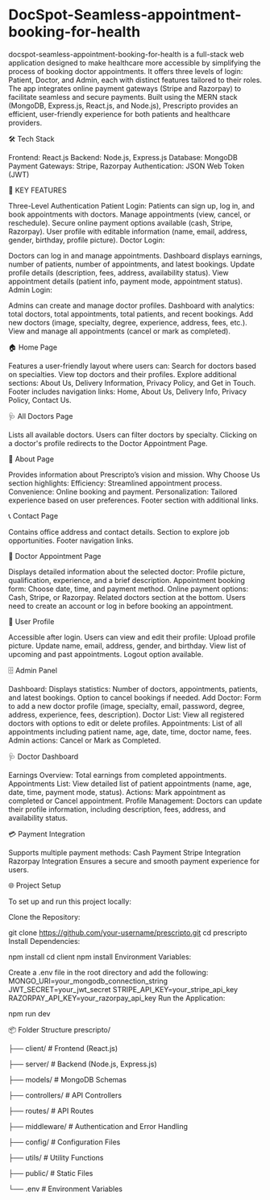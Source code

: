 # DocSpot-Seamless-appointment-booking-for-health
docspot-seamless-appointment-booking-for-health is a full-stack web application designed to make healthcare more accessible by simplifying the process of booking doctor appointments. It offers three levels of login: Patient, Doctor, and Admin, each with distinct features tailored to their roles. The app integrates online payment gateways (Stripe and Razorpay) to facilitate seamless and secure payments. Built using the MERN stack (MongoDB, Express.js, React.js, and Node.js), Prescripto provides an efficient, user-friendly experience for both patients and healthcare providers.

🛠 Tech Stack

Frontend: React.js Backend: Node.js, Express.js Database: MongoDB Payment Gateways: Stripe, Razorpay Authentication: JSON Web Token (JWT)

🔑 KEY FEATURES

Three-Level Authentication Patient Login:
Patients can sign up, log in, and book appointments with doctors. Manage appointments (view, cancel, or reschedule). Secure online payment options available (cash, Stripe, Razorpay). User profile with editable information (name, email, address, gender, birthday, profile picture). Doctor Login:

Doctors can log in and manage appointments. Dashboard displays earnings, number of patients, number of appointments, and latest bookings. Update profile details (description, fees, address, availability status). View appointment details (patient info, payment mode, appointment status). Admin Login:

Admins can create and manage doctor profiles. Dashboard with analytics: total doctors, total appointments, total patients, and recent bookings. Add new doctors (image, specialty, degree, experience, address, fees, etc.). View and manage all appointments (cancel or mark as completed).

🏠 Home Page

Features a user-friendly layout where users can: Search for doctors based on specialties. View top doctors and their profiles. Explore additional sections: About Us, Delivery Information, Privacy Policy, and Get in Touch. Footer includes navigation links: Home, About Us, Delivery Info, Privacy Policy, Contact Us.

🩺 All Doctors Page

Lists all available doctors. Users can filter doctors by specialty. Clicking on a doctor's profile redirects to the Doctor Appointment Page.

📄 About Page

Provides information about Prescripto’s vision and mission. Why Choose Us section highlights: Efficiency: Streamlined appointment process. Convenience: Online booking and payment. Personalization: Tailored experience based on user preferences. Footer section with additional links.

📞 Contact Page

Contains office address and contact details. Section to explore job opportunities. Footer navigation links.

📅 Doctor Appointment Page

Displays detailed information about the selected doctor: Profile picture, qualification, experience, and a brief description. Appointment booking form: Choose date, time, and payment method. Online payment options: Cash, Stripe, or Razorpay. Related doctors section at the bottom. Users need to create an account or log in before booking an appointment.

👤 User Profile

Accessible after login. Users can view and edit their profile: Upload profile picture. Update name, email, address, gender, and birthday. View list of upcoming and past appointments. Logout option available.

🗄 Admin Panel

Dashboard: Displays statistics: Number of doctors, appointments, patients, and latest bookings. Option to cancel bookings if needed. Add Doctor: Form to add a new doctor profile (image, specialty, email, password, degree, address, experience, fees, description). Doctor List: View all registered doctors with options to edit or delete profiles. Appointments: List of all appointments including patient name, age, date, time, doctor name, fees. Admin actions: Cancel or Mark as Completed.

🩺 Doctor Dashboard

Earnings Overview: Total earnings from completed appointments. Appointments List: View detailed list of patient appointments (name, age, date, time, payment mode, status). Actions: Mark appointment as completed or Cancel appointment. Profile Management: Doctors can update their profile information, including description, fees, address, and availability status.

💳 Payment Integration

Supports multiple payment methods: Cash Payment Stripe Integration Razorpay Integration Ensures a secure and smooth payment experience for users.

🌐 Project Setup

To set up and run this project locally:

Clone the Repository:

git clone https://github.com/your-username/prescripto.git cd prescripto Install Dependencies:

npm install cd client npm install Environment Variables:

Create a .env file in the root directory and add the following: MONGO_URI=your_mongodb_connection_string JWT_SECRET=your_jwt_secret STRIPE_API_KEY=your_stripe_api_key RAZORPAY_API_KEY=your_razorpay_api_key Run the Application:

npm run dev

📦 Folder Structure prescripto/

├── client/ # Frontend (React.js)

├── server/ # Backend (Node.js, Express.js)

├── models/ # MongoDB Schemas

├── controllers/ # API Controllers

├── routes/ # API Routes

├── middleware/ # Authentication and Error Handling

├── config/ # Configuration Files

├── utils/ # Utility Functions

├── public/ # Static Files

└── .env # Environment Variables
